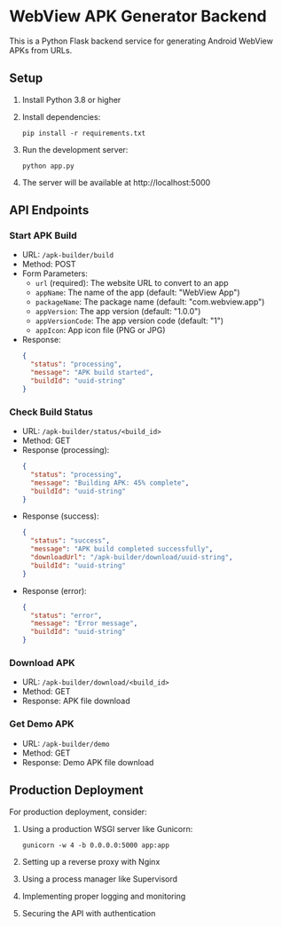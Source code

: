 
# WebView APK Generator Backend

This is a Python Flask backend service for generating Android WebView APKs from URLs.

## Setup

1. Install Python 3.8 or higher
2. Install dependencies:
   ```
   pip install -r requirements.txt
   ```

3. Run the development server:
   ```
   python app.py
   ```

4. The server will be available at http://localhost:5000

## API Endpoints

### Start APK Build
- URL: `/apk-builder/build`
- Method: POST
- Form Parameters:
  - `url` (required): The website URL to convert to an app
  - `appName`: The name of the app (default: "WebView App")
  - `packageName`: The package name (default: "com.webview.app")
  - `appVersion`: The app version (default: "1.0.0")
  - `appVersionCode`: The app version code (default: "1")
  - `appIcon`: App icon file (PNG or JPG)
- Response:
  ```json
  {
    "status": "processing",
    "message": "APK build started",
    "buildId": "uuid-string"
  }
  ```

### Check Build Status
- URL: `/apk-builder/status/<build_id>`
- Method: GET
- Response (processing):
  ```json
  {
    "status": "processing",
    "message": "Building APK: 45% complete",
    "buildId": "uuid-string"
  }
  ```
- Response (success):
  ```json
  {
    "status": "success",
    "message": "APK build completed successfully",
    "downloadUrl": "/apk-builder/download/uuid-string",
    "buildId": "uuid-string"
  }
  ```
- Response (error):
  ```json
  {
    "status": "error",
    "message": "Error message",
    "buildId": "uuid-string"
  }
  ```

### Download APK
- URL: `/apk-builder/download/<build_id>`
- Method: GET
- Response: APK file download

### Get Demo APK
- URL: `/apk-builder/demo`
- Method: GET
- Response: Demo APK file download

## Production Deployment

For production deployment, consider:

1. Using a production WSGI server like Gunicorn:
   ```
   gunicorn -w 4 -b 0.0.0.0:5000 app:app
   ```

2. Setting up a reverse proxy with Nginx

3. Using a process manager like Supervisord

4. Implementing proper logging and monitoring

5. Securing the API with authentication
